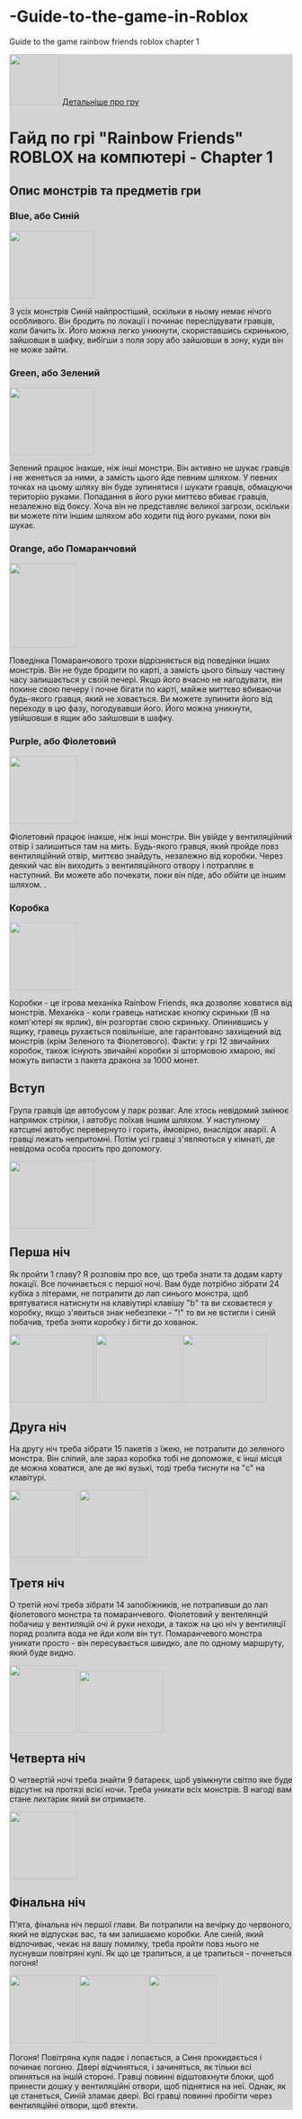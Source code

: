 # -Guide-to-the-game-in-Roblox
 Guide to the game rainbow friends roblox chapter 1
<html>
  <main style="background-color:lightgray">
  <img src="https://png.klev.club/uploads/posts/2024-04/png-klev-club-lf9d-p-raduzhnie-druzya-png-2.png" height="90px"/>
  <a href="https://roblox.fandom.com/ru/wiki/Rainbow_Friends"> Детальніше про гру </a>
    <h1>Гайд по грі "Rainbow Friends" ROBLOX на компютері - Сhapter 1</h1>
       <h2>Опис монстрів та предметів гри</h2>
    <h3>Blue, або Синій </h3> 
    <img src="https://png.klev.club/uploads/posts/2024-04/png-klev-club-mfp3-p-raduzhnie-druzya-png-17.png" width="150px" height= "120px">
     <p> З усіх монстрів Синій найпростіший, оскільки в ньому немає нічого особливого. Він бродить по локації і починає переслідувати гравців, коли бачить їх. Його можна легко уникнути, скориставшись скринькою, зайшовши в шафку, вибігши з поля зору або зайшовши в зону, куди він не може зайти.  </p>
     <h3>Green, або Зелений </h3> 
    <img src="https://i.namu.wiki/i/K4YTZTdpo3sB28froFsvm7YtAVwRlRg0-kntw2c8gaIVHPwuj04TawZcfRzkubwKMshYETHsuEEFGKv8qznFpA.webp" width="150px" height= "120px">
     <p> Зелений працює інакше, ніж інші монстри. Він активно не шукає гравців і не женеться за ними, а замість цього йде певним шляхом. У певних точках на цьому шляху він буде зупинятися і шукати гравців, обмацуючи територію руками. Попадання в його руки миттєво вбиває гравців, незалежно від боксу. Хоча він не представляє великої загрози, оскільки ви можете піти іншим шляхом або ходити під його руками, поки він шукає. </p>
    <h3>Orange, або Помаранчовий </h3> 
    <img src="https://mytopkid.com/wp-content/uploads/mytopkid.com-purple-raibow-friends-clipart-4-1.png" width="120px" height= "150px">
     <p> Поведінка Помаранчового трохи відрізняється від поведінки інших монстрів. Він не буде бродити по карті, а замість цього більшу частину часу залишається у своїй печері. Якщо його вчасно не нагодувати, він покине свою печеру і почне бігати по карті, майже миттєво вбиваючи будь-якого гравця, який не ховається. Ви можете зупинити його від переходу в цю фазу, погодувавши його. Його можна уникнути, увійшовши в ящик або зайшовши в шафку.  </p>
    <h3> Purple, або Фіолетовий </h3> 
    <img src="https://i.ytimg.com/vi/dJ-2Sl4DyGY/default.jpg" width="120px" height= "120px">
     <p> Фіолетовий працює інакше, ніж інші монстри. Він увійде у вентиляційний отвір і залишиться там на мить. Будь-якого гравця, який пройде повз вентиляційний отвір, миттєво знайдуть, незалежно від коробки. Через деякий час він виходить з вентиляційного отвору і потрапляє в наступний. Ви можете або почекати, поки він піде, або обійти це іншим шляхом.
.  </p>
<h3> Коробка </h3> 
    <img src="https://i.namu.wiki/i/OSvhfwoDd7Yfbo2DpSbetkgveF1s28eE-NF8fXHVd6AkSpwUq5VIcw5gb3UWJQy7DLV0JEvM8R2JNjeNslpixA.webp" width="120px" height= "120px">
     <p> Коробки - це ігрова механіка Rainbow Friends, яка дозволяє ховатися від монстрів.
     Механіка - коли гравець натискає кнопку скриньки (B на комп'ютері як ярлик), він розгортає свою скриньку. 
     Опинившись у ящику, гравець рухається повільніше, але гарантовано захищений від монстрів (крім Зеленого та Фіолетового).
     Факти:
     у грі 12 звичайних коробок, також існують звичайні коробки зі штормовою хмарою, які можуть випасти з пакета дракона за 1000 монет.  </p>
  <h2> Вступ</h2>
  <p>Група гравців іде автобусом у парк розваг. Але хтось невідомий змінює 
     напрямок стрілки, і автобус поїхав іншим шляхом. У наступному катсцені автобус перевернуто і горить, ймовірно, внаслідок аварії. А гравці лежать непритомні.
   Потім усі гравці з'являються у кімнаті, де невідома особа просить про допомогу. </p>
   <img src="https://encrypted-tbn0.gstatic.com/images?q=tbn:ANd9GcRv9LhOyF8ZG_H1Dmo7nTJ3_CmbRPBdRycXOA&s" width="150px" height= "120px">
  <h2>Перша ніч</h2>
   <p>Як пройти 1 главу? Я розповім про все, що треба знати та додам карту локації. Все починається с першої ночі. Вам буде потрібно зібрати 24 кубіка з літерами, не потрапити до лап синього монстра, щоб врятуватися натиснути на клавіутирі клавішу "b" та ви сховаєтеся у коробку, якщо з'явиться знак небезпеки - "!" то ви не встигли і синій побачив, треба зняти коробку і бігти до хованок. </p>
   <img src="https://pbs.twimg.com/media/FcjxhOzWQAAGkms.png:large" width="150px" height="120px">
   <img src="https://png.klev.club/uploads/posts/2024-04/png-klev-club-mfp3-p-raduzhnie-druzya-png-17.png" width="150px" height= "120px">
   <img src="https://play-lh.googleusercontent.com/--EpNgt-QaKNzH99zuKKLDtBdsTrux9izxh-baCQxiCxKZCE_EEcnkdQxdYxlgX5cA=w540-h302-rw" width="150px" height="120px">
   <h2>Друга ніч</h2>
    <p>На другу ніч треба зібрати 15 пакетів з їжею, не потрапити до зеленого монстра. Він сліпий, але зараз коробка тобі не допоможе, є інші місця де можна ховатися, але де які вузькі, тоді треба тиснути на "c" на клавітурі.</p>
    <img src="https://encrypted-tbn0.gstatic.com/images?q=tbn:ANd9GcRY8OuGkyDSlaLRGM90W_dkdSqUb0UB5jgMXw&s"width="120px" height= "120px">
    <img src="https://encrypted-tbn0.gstatic.com/images?q=tbn:ANd9GcSiLmn7bPX7n9Q_hX8ILZDD_K8jadFvA2TZ_jxP_OfyLoTiOxxERwVy7Xa-YK5KOdsG0B4&usqp=CAU"width="120px" height= "120px">
    <h2>Третя ніч</h2> 
   <p> О третій ночі треба зібрати 14 запобіжників, не потрапивши до лап фіолетового монстра та помаранчевого. Фіолетовий у вентелянцій побачиш у вентиляцій очі й руки неходи, а також на цю ніч у вентиляції поряд розлита вода не йди коли він тут. Помаранчевого монстра уникати просто - він пересувається швидко, але по одному маршруту, який буде видно. </p>
   <img src="https://steamuserimages-a.akamaihd.net/ugc/1785133954066243966/21C17AC6AB23A304C0E11AF25B6EA070E4BB2D6A/?imw=5000&imh=5000&ima=fit&impolicy=Letterbox&imcolor=%23000000&letterbox=false" width="120px" height="120px">
   <img src="https://encrypted-tbn0.gstatic.com/images?q=tbn:ANd9GcSjfquy3X9fqQsqVJrQRPOtxMGUjQPBukfgrQ&s" width="150px" height="110px">
    <h2>Четверта ніч</h2>
   <p> О четвертій ночі треба знайти 9 батареєк, щоб увімкнути світло яке буде відсутнє на протязі всієї ночи. Треба уникати всіх монстрів. В нагоді вам стане лихтарик який ви отримаєте. </p>
   <img src="https://fr.jugomobile.com/wp-content/uploads/2022/08/1659716166_390_Comment-survivre-a-Rainbow-Friends-Chapitre-1.jpg" width="120px" height="120px">
    <h2>Фінальна ніч</h2>
   <p> П'ята, фінальна ніч першої глави. Ви потрапили на вечірку до червоного, який не відпускає вас, та ми залишаємо коробки. Але синій, який відпочиває, чекає на вашу помилку, треба пройти повз нього не луснувши повітряні кулі. Як що це трапиться, а це трапиться - почнеться погоня!</p>
   <img src="https://i.namu.wiki/i/ejnDFBYOIQs1IU1WqjeSCNSePJ5qxvNPTJCnD7A6D-Dgr_mZb8fZgZPPIHWJAGUDtqQV-i7dDZsTxTOx3FfftA.webp" width="120px" height="120px">
   <img src="https://encrypted-tbn0.gstatic.com/images?q=tbn:ANd9GcQ1BMqvYlTvoHyufCmvbdrxgMdHcV9X7uyiqpT7Jn5ZdpufqC-McB5vOf0NEQTDenB_xhc&usqp=CAU" width="120px" height="120px">
  <img src="https://encrypted-tbn0.gstatic.com/images?q=tbn:ANd9GcTmBybaNamxhuJQE3k_PbYGdJbTJQwaBtEikFDeFbVPHsjeRo0nqtZpiWFKShxEEUMT4VM&usqp=CAU" width="120px" height="120px">
  <p> Погоня! Повітряна куля падає і лопається, а Синя прокидається і починає погоню. Двері відчиняться, і зачиняться, як тільки всі опиняться на іншій стороні. Гравці повинні відштовхнути блоки, щоб принести дошку у вентиляційні отвори, щоб піднятися на неї. Однак, як це станеться, Синій зламає двері. Всі гравці повинні пробігти через вентиляційні отвори, щоб втекти. </p>
</main>
</html>
